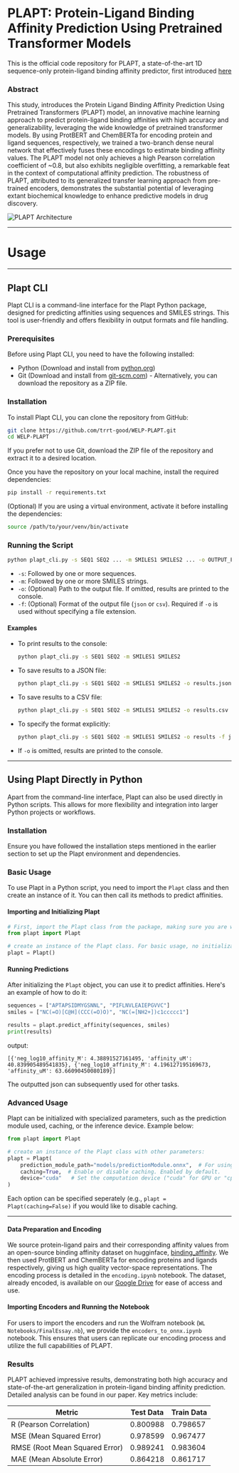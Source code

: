 # **PLAPT: Protein-Ligand Binding Affinity Prediction Using Pretrained Transformer Models**

This is the official code repository for PLAPT, a state-of-the-art 1D sequence-only protein-ligand binding affinity predictor, first introduced [here](https://community.wolfram.com/groups/-/m/t/3094670)

### Abstract
This study, introduces the Protein Ligand Binding Affinity Prediction Using Pretrained Transformers (PLAPT) model, an innovative machine learning approach to predict protein-ligand binding affinities with high accuracy and generalizability, leveraging the wide knowledge of pretrained transformer models. By using ProtBERT and ChemBERTa for encoding protein and ligand sequences, respectively, we trained a two-branch dense neural network that effectively fuses these encodings to estimate binding affinity values. The PLAPT model not only achieves a high Pearson correlation coefficient of ~0.8, but also exhibits negligible overfitting, a remarkable feat in the context of computational affinity prediction. The robustness of PLAPT, attributed to its generalized transfer learning approach from pre-trained encoders, demonstrates the substantial potential of leveraging extant biochemical knowledge to enhance predictive models in drug discovery.

![PLAPT Architecture](https://github.com/trrt-good/WELP-PLAPT/blob/main/Diagrams/PLAPT.png)

---
# Usage
---
## Plapt CLI

Plapt CLI is a command-line interface for the Plapt Python package, designed for predicting affinities using sequences and SMILES strings. This tool is user-friendly and offers flexibility in output formats and file handling.

### Prerequisites

Before using Plapt CLI, you need to have the following installed:
- Python (Download and install from [python.org](https://www.python.org/))
- Git (Download and install from [git-scm.com](https://git-scm.com/)) - Alternatively, you can download the repository as a ZIP file.

### Installation

To install Plapt CLI, you can clone the repository from GitHub:

```bash
git clone https://github.com/trrt-good/WELP-PLAPT.git
cd WELP-PLAPT
```

If you prefer not to use Git, download the ZIP file of the repository and extract it to a desired location.

Once you have the repository on your local machine, install the required dependencies:

```bash
pip install -r requirements.txt
```

(Optional) If you are using a virtual environment, activate it before installing the dependencies:

```bash
source /path/to/your/venv/bin/activate
```

### Running the Script

```bash
python plapt_cli.py -s SEQ1 SEQ2 ... -m SMILES1 SMILES2 ... -o OUTPUT_FILE -f FORMAT
```

- `-s`: Followed by one or more sequences.
- `-m`: Followed by one or more SMILES strings.
- `-o`: (Optional) Path to the output file. If omitted, results are printed to the console.
- `-f`: (Optional) Format of the output file (`json` or `csv`). Required if `-o` is used without specifying a file extension.

#### Examples

- To print results to the console:

  ```bash
  python plapt_cli.py -s SEQ1 SEQ2 -m SMILES1 SMILES2
  ```

- To save results to a JSON file:

  ```bash
  python plapt_cli.py -s SEQ1 SEQ2 -m SMILES1 SMILES2 -o results.json
  ```

- To save results to a CSV file:

  ```bash
  python plapt_cli.py -s SEQ1 SEQ2 -m SMILES1 SMILES2 -o results.csv
  ```

- To specify the format explicitly:

  ```bash
  python plapt_cli.py -s SEQ1 SEQ2 -m SMILES1 SMILES2 -o results -f json
  ```

- If `-o` is omitted, results are printed to the console.

---

## Using Plapt Directly in Python

Apart from the command-line interface, Plapt can also be used directly in Python scripts. This allows for more flexibility and integration into larger Python projects or workflows.

### Installation

Ensure you have followed the installation steps mentioned in the earlier section to set up the Plapt environment and dependencies. 

### Basic Usage

To use Plapt in a Python script, you need to import the `Plapt` class and then create an instance of it. You can then call its methods to predict affinities.

#### Importing and Initializing Plapt

``` python
# First, import the Plapt class from the package, making sure you are working in the same directory as the plapt.py file:
from plapt import Plapt

# create an instance of the Plapt class. For basic usage, no initialization parameters are needed:
plapt = Plapt()
```

#### Running Predictions
After initializing the `Plapt` object, you can use it to predict affinities. Here's an example of how to do it:

```python
sequences = ["APTAPSIDMYGSNNL", "PIFLNVLEAIEPGVVC"]
smiles = ["NC(=O)[C@H](CCC(=O)O)", "NC(=[NH2+])c1ccccc1"]

results = plapt.predict_affinity(sequences, smiles)
print(results)
```
output:
```
[{'neg_log10_affinity_M': 4.38891527161495, 'affinity_uM': 40.839905489541835}, {'neg_log10_affinity_M': 4.196127195169673, 'affinity_uM': 63.66090450080189}]
```
The outputted json can subsequently used for other tasks.

### Advanced Usage

Plapt can be initialized with specialized parameters, such as the prediction module used, caching, or the inference device. Example below:
``` python
from plapt import Plapt

# create an instance of the Plapt class with other parameters:
plapt = Plapt(
    prediction_module_path="models/predictionModule.onnx",  # For using a different prediction module. This is set to "models/predictionModule.onnx" by default. 
    caching=True,  # Enable or disable caching. Enabled by default.
    device="cuda"   # Set the computation device ("cuda" for GPU or "cpu" for CPU). If cuda isn't available on your system, it will fallback to "cpu" automatically.
)
```
Each option can be specified seperately (e.g., `plapt = Plapt(caching=False)` if you would like to disable caching. 

---


#### Data Preparation and Encoding
We source protein-ligand pairs and their corresponding affinity values from an open-source binding affinity dataset on hugginface, [binding_affinity](https://huggingface.co/datasets/jglaser/binding_affinity). We then used ProtBERT and ChemBERTa for encoding proteins and ligands respectively, giving us high quality vector-space representations. The encoding process is detailed in the `encoding.ipynb` notebook. The dataset, already encoded, is available on our [Google Drive](https://drive.google.com/drive/folders/1e-ujgHx5bW0JKxSZY5u34As77o4-IIFs?usp=sharing) for ease of access and use.

#### Importing Encoders and Running the Notebook
For users to import the encoders and run the Wolfram notebook (`WL Notebooks/FinalEssay.nb`), we provide the `encoders_to_onnx.ipynb` notebook. This ensures that users can replicate our encoding process and utilize the full capabilities of PLAPT.

### Results

PLAPT achieved impressive results, demonstrating both high accuracy and state-of-the-art generalization in protein-ligand binding affinity prediction. Detailed analysis can be found in our paper. Key metrics include:

| Metric | Test Data | Train Data |
| ------ | --------- | ---------- |
| R (Pearson Correlation) | 0.800988 | 0.798657 |
| MSE (Mean Squared Error) | 0.978599 | 0.967477 |
| RMSE (Root Mean Squared Error) | 0.989241 | 0.983604 |
| MAE (Mean Absolute Error) | 0.864218 | 0.861717 |
